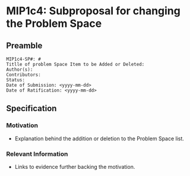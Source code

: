 # MIP1c4: Subproposal for changing the Problem Space

## Preamble
```
MIP1c4-SP#: # 
Titlle of problem Space Item to be Added or Deleted:
Author(s):
Contributors:
Status:
Date of Submission: <yyyy-mm-dd>
Date of Ratification: <yyyy-mm-dd>
```
## Specification
    
### Motivation
- Explanation behind the addition or deletion to the Problem Space list. 

### Relevant Information
-  Links to evidence further backing the motivation.
